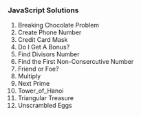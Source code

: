 ### JavaScript Solutions

1. Breaking Chocolate Problem
2. Create Phone Number
3. Credit Card Mask
4. Do I Get A Bonus?
5. Find Divisors Number
6. Find the First Non-Consercutive Number
7. Friend or Foe?
8. Multiply
9. Next Prime
10. Tower_of_Hanoi
11. Triangular Treasure
12. Unscrambled Eggs
